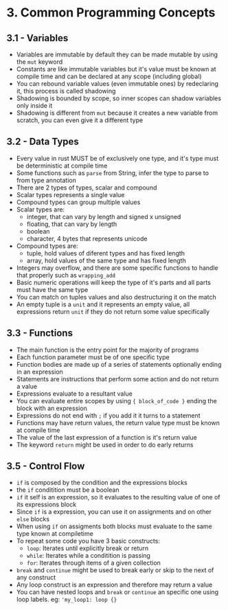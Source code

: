 # 3. Common Programming Concepts

## 3.1 - Variables

- Variables are immutable by default they can be made mutable by using the `mut` keyword
- Constants are like immutable variables but it's value must be known at compile time and can be declared at any scope (including global)
- You can rebound variable values (even immutable ones) by redeclaring it, this process is called shadowing
- Shadowing is bounded by scope, so inner scopes can shadow variables only inside it
- Shadowing is different from `mut` because it creates a new variable from scratch, you can even give it a different type

## 3.2 - Data Types

- Every value in rust MUST be of exclusively one type, and it's type must be deterministic at compile time
- Some functions such as `parse` from String, infer the type to parse to from type annotation
- There are 2 types of types, scalar and compound
- Scalar types represents a single value
- Compound types can group multiple values
- Scalar types are:
  - integer, that can vary by length and signed x unsigned
  - floating, that can vary by length
  - boolean
  - character, 4 bytes that represents unicode
- Compound types are:
  - tuple, hold values of diferent types and has fixed length
  - array, hold values of the same type and has fixed length
- Integers may overflow, and there are some specific functions to handle that properly such as `wrapping_add`
- Basic numeric operations will keep the type of it's parts and all parts must have the same type
- You can match on tuples values and also destructuring it on the match
- An empty tuple is a `unit` and it represents an empty value, all expressions return `unit` if they do not return some value specifically

## 3.3 - Functions

- The main function is the entry point for the majority of programs
- Each function parameter must be of one specific type
- Function bodies are made up of a series of statements optionally ending in an expression
- Statements are instructions that perform some action and do not return a value
- Expressions evaluate to a resultant value
- You can evaluate entire scopes by using `{ block_of_code }` ending the block with an expression
- Expressions do not end with `;` if you add it it turns to a statement
- Functions may have return values, the return value type must be known at compile time
- The value of the last expression of a function is it's return value
- The keyword `return` might be used in order to do early returns

## 3.5 - Control Flow

- `if` is composed by the condition and the expressions blocks
- the `if` conditition must be a boolean
- `if` it self is an expression, so it evaluates to the resulting value of one of its expressions block
- Since `if` is a expression, you can use it on assignments and on other `else` blocks
- When using `if` on assigments both blocks must evaluate to the same type known at compiletime
- To repeat some code you have 3 basic constructs:
  - `loop`: Iterates until explicitly break or return
  - `while`: Iterates while a conditition is passing
  - `for`: Iterates through items of a given collection
- `break` and `continue` might be used to break early or skip to the next of any construct
- Any loop construct is an expression and therefore may return a value
- You can have nested loops and `break` or `continue` an specific one using loop labels. eg: `'my_loop1: loop {}`
